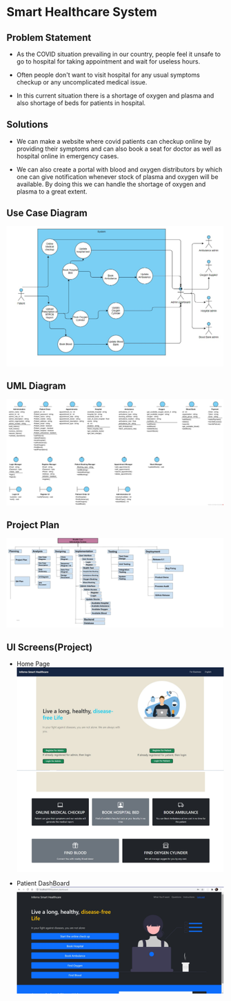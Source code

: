 # Smart Healthcare System

## Problem Statement
- As the COVID situation prevailing in our country, people feel it unsafe to go to hospital for taking appointment and wait for useless hours.

- Often people don't want to visit hospital for any usual symptoms checkup or any uncomplicated medical issue.

- In this current situation there is a shortage of oxygen and plasma and also shortage of beds for patients in hospital.

## Solutions
- We can make a website where covid patients can checkup online by providing their symptoms and can also book a seat for doctor as well as hospital online in emergency cases.

- We can also create a portal with blood and oxygen distributors by which one can give notification whenever stock of plasma and oxygen will be available. By doing this we can handle the shortage of oxygen and plasma to a great extent.

## Use Case Diagram
![](https://github.com/agnik2019/healthcare_website/blob/main/assets/Usecase2ag.jpeg)

## UML Diagram

![](https://github.com/agnik2019/healthcare_website/blob/main/assets/UML_agnik.png)

## Project Plan
![](https://github.com/agnik2019/healthcare_website/blob/main/assets/pp.jpg)

## UI Screens(Project)
- Home Page
![](https://github.com/agnik2019/healthcare_website/blob/main/assets/home1.jpg)
![](https://github.com/agnik2019/healthcare_website/blob/main/assets/home2.jpg)


- Patient DashBoard
![](https://github.com/agnik2019/healthcare_website/blob/main/assets/pa1.jpg)

